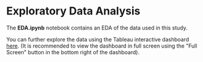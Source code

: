 # Exploratory Data Analysis
The **EDA.ipynb** notebook contains an EDA of the data used in this study.

You can further explore the data using the Tableau interactive dashboard [here](https://public.tableau.com/views/ETDashboard/Story1?:language=en-US&publish=yes&:display_count=n&:origin=viz_share_link). (It is recommended to view the dashboard in full screen using the "Full Screen" button in the bottom right of the dashboard).